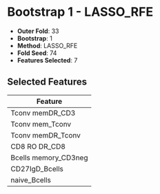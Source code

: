 # Bootstrap 1 - LASSO_RFE

- **Outer Fold**: 33
- **Bootstrap**: 1
- **Method**: LASSO_RFE
- **Fold Seed**: 74
- **Features Selected**: 7

## Selected Features

| Feature |
|---------|
| Tconv memDR_CD3 |
| Tconv mem_Tconv |
| Tconv memDR_Tconv |
| CD8 RO DR_CD8 |
| Bcells memory_CD3neg |
| CD27IgD_Bcells |
| naive_Bcells |
